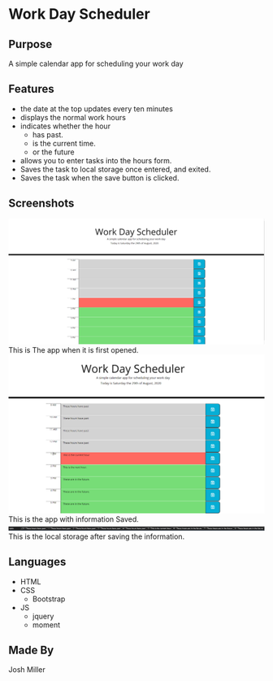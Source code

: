 # Work Day Scheduler

## Purpose

A simple calendar app for scheduling your work day


## Features
  * the date at the top updates every ten minutes
  * displays the normal work hours
  * indicates whether the hour
    - has past.
    - is the current time.
    - or the future
  * allows you to enter tasks into the hours form.
  * Saves the task to local storage once entered, and exited.
  * Saves the task when the save button is clicked.
  
## Screenshots
  
  ![](./assets/images/Screenshot1.png)
  This is The app when it is first opened.
  ![](./assets/images/Screenshot2.png)
  This is the app with information Saved.
  ![](./assets/images/Screenshot3.png)
  This is the local storage after saving the information.

## Languages
  * HTML
  * CSS
    - Bootstrap
  * JS
    - jquery
    - moment

## Made By

Josh Miller


